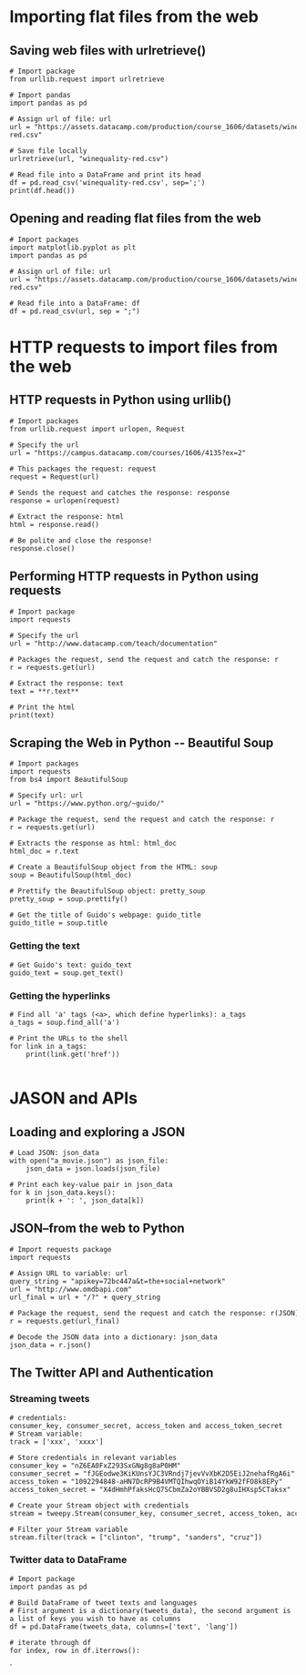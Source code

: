 # Importing flat files from the web

## Saving web files with urlretrieve()
```
# Import package
from urllib.request import urlretrieve

# Import pandas
import pandas as pd

# Assign url of file: url
url = "https://assets.datacamp.com/production/course_1606/datasets/winequality-red.csv"

# Save file locally
urlretrieve(url, "winequality-red.csv")

# Read file into a DataFrame and print its head
df = pd.read_csv('winequality-red.csv', sep=';')
print(df.head())
```

## Opening and reading flat files from the web
```
# Import packages
import matplotlib.pyplot as plt
import pandas as pd

# Assign url of file: url
url = "https://assets.datacamp.com/production/course_1606/datasets/winequality-red.csv"

# Read file into a DataFrame: df
df = pd.read_csv(url, sep = ";")
```



# HTTP requests to import files from the web
## HTTP requests in Python using urllib()
```
# Import packages
from urllib.request import urlopen, Request

# Specify the url
url = "https://campus.datacamp.com/courses/1606/4135?ex=2"

# This packages the request: request
request = Request(url)

# Sends the request and catches the response: response
response = urlopen(request)

# Extract the response: html
html = response.read()

# Be polite and close the response!
response.close()
```

## Performing HTTP requests in Python using requests
```
# Import package
import requests

# Specify the url
url = "http://www.datacamp.com/teach/documentation"

# Packages the request, send the request and catch the response: r
r = requests.get(url)

# Extract the response: text
text = **r.text**

# Print the html
print(text)
```


## Scraping the Web in Python -- Beautiful Soup
```
# Import packages
import requests
from bs4 import BeautifulSoup

# Specify url: url
url = "https://www.python.org/~guido/"

# Package the request, send the request and catch the response: r
r = requests.get(url)

# Extracts the response as html: html_doc
html_doc = r.text

# Create a BeautifulSoup object from the HTML: soup
soup = BeautifulSoup(html_doc)

# Prettify the BeautifulSoup object: pretty_soup
pretty_soup = soup.prettify()

# Get the title of Guido's webpage: guido_title
guido_title = soup.title
```

### Getting the text
```
# Get Guido's text: guido_text
guido_text = soup.get_text()
```


### Getting the hyperlinks
```
# Find all 'a' tags (<a>, which define hyperlinks): a_tags
a_tags = soup.find_all('a')

# Print the URLs to the shell
for link in a_tags:
	print(link.get('href'))
	
```


# JASON and APIs
##  Loading and exploring a JSON
```
# Load JSON: json_data
with open("a_movie.json") as json_file:
    json_data = json.loads(json_file)

# Print each key-value pair in json_data
for k in json_data.keys():
    print(k + ': ', json_data[k])

```
## JSON–from the web to Python
```
# Import requests package
import requests

# Assign URL to variable: url
query_string = "apikey=72bc447a&t=the+social+network"
url = "http://www.omdbapi.com"
url_final = url + "/?" + query_string
  
# Package the request, send the request and catch the response: r(JSON)
r = requests.get(url_final)

# Decode the JSON data into a dictionary: json_data
json_data = r.json()
```


## The Twitter API and Authentication

### Streaming tweets
```
# credentials: 
consumer_key, consumer_secret, access_token and access_token_secret
# Stream variable:
track = ['xxx', 'xxxx']

# Store credentials in relevant variables
consumer_key = "nZ6EA0FxZ293SxGNg8g8aP0HM"
consumer_secret = "fJGEodwe3KiKUnsYJC3VRndj7jevVvXbK2D5EiJ2nehafRgA6i"
access_token = "1092294848-aHN7DcRP9B4VMTQIhwqOYiB14YkW92fFO8k8EPy"
access_token_secret = "X4dHmhPfaksHcQ7SCbmZa2oYBBVSD2g8uIHXsp5CTaksx"

# Create your Stream object with credentials
stream = tweepy.Stream(consumer_key, consumer_secret, access_token, access_token_secret)

# Filter your Stream variable
stream.filter(track = ["clinton", "trump", "sanders", "cruz"])
```
### Twitter data to DataFrame

```
# Import package
import pandas as pd

# Build DataFrame of tweet texts and languages
# First argument is a dictionary(tweets_data), the second argument is a list of keys you wish to have as columns
df = pd.DataFrame(tweets_data, columns=['text', 'lang'])

# iterate through df
for index, row in df.iterrows():
```
`
